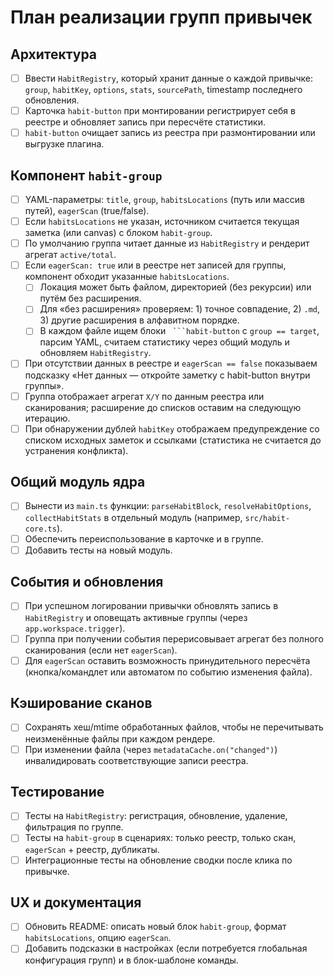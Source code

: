 # План реализации групп привычек

## Архитектура

- [ ] Ввести `HabitRegistry`, который хранит данные о каждой привычке: `group`, `habitKey`, `options`, `stats`, `sourcePath`, timestamp последнего обновления.
- [ ] Карточка `habit-button` при монтировании регистрирует себя в реестре и обновляет запись при пересчёте статистики.
- [ ] `habit-button` очищает запись из реестра при размонтировании или выгрузке плагина.

## Компонент `habit-group`

- [ ] YAML-параметры: `title`, `group`, `habitsLocations` (путь или массив путей), `eagerScan` (true/false).
- [ ] Если `habitsLocations` не указан, источником считается текущая заметка (или canvas) с блоком `habit-group`.
- [ ] По умолчанию группа читает данные из `HabitRegistry` и рендерит агрегат `active/total`.
- [ ] Если `eagerScan: true` или в реестре нет записей для группы, компонент обходит указанные `habitsLocations`.
  - [ ] Локация может быть файлом, директорией (без рекурсии) или путём без расширения.
  - [ ] Для «без расширения» проверяем: 1) точное совпадение, 2) `.md`, 3) другие расширения в алфавитном порядке.
  - [ ] В каждом файле ищем блоки ` ```habit-button` с `group == target`, парсим YAML, считаем статистику через общий модуль и обновляем `HabitRegistry`.
- [ ] При отсутствии данных в реестре и `eagerScan == false` показываем подсказку «Нет данных — откройте заметку с habit-button внутри группы».
- [ ] Группа отображает агрегат `X/Y` по данным реестра или сканирования; расширение до списков оставим на следующую итерацию.
- [ ] При обнаружении дублей `habitKey` отображаем предупреждение со списком исходных заметок и ссылками (статистика не считается до устранения конфликта).

## Общий модуль ядра

- [ ] Вынести из `main.ts` функции: `parseHabitBlock`, `resolveHabitOptions`, `collectHabitStats` в отдельный модуль (например, `src/habit-core.ts`).
- [ ] Обеспечить переиспользование в карточке и в группе.
- [ ] Добавить тесты на новый модуль.

## События и обновления

- [ ] При успешном логировании привычки обновлять запись в `HabitRegistry` и оповещать активные группы (через `app.workspace.trigger`).
- [ ] Группа при получении события перерисовывает агрегат без полного сканирования (если нет `eagerScan`).
- [ ] Для `eagerScan` оставить возможность принудительного пересчёта (кнопка/командлет или автоматом по событию изменения файла).

## Кэширование сканов

- [ ] Сохранять хеш/mtime обработанных файлов, чтобы не перечитывать неизменённые файлы при каждом рендере.
- [ ] При изменении файла (через `metadataCache.on("changed")`) инвалидировать соответствующие записи реестра.

## Тестирование

- [ ] Тесты на `HabitRegistry`: регистрация, обновление, удаление, фильтрация по группе.
- [ ] Тесты на `habit-group` в сценариях: только реестр, только скан, `eagerScan` + реестр, дубликаты.
- [ ] Интеграционные тесты на обновление сводки после клика по привычке.

## UX и документация

- [ ] Обновить README: описать новый блок `habit-group`, формат `habitsLocations`, опцию `eagerScan`.
- [ ] Добавить подсказки в настройках (если потребуется глобальная конфигурация групп) и в блок-шаблоне команды.
